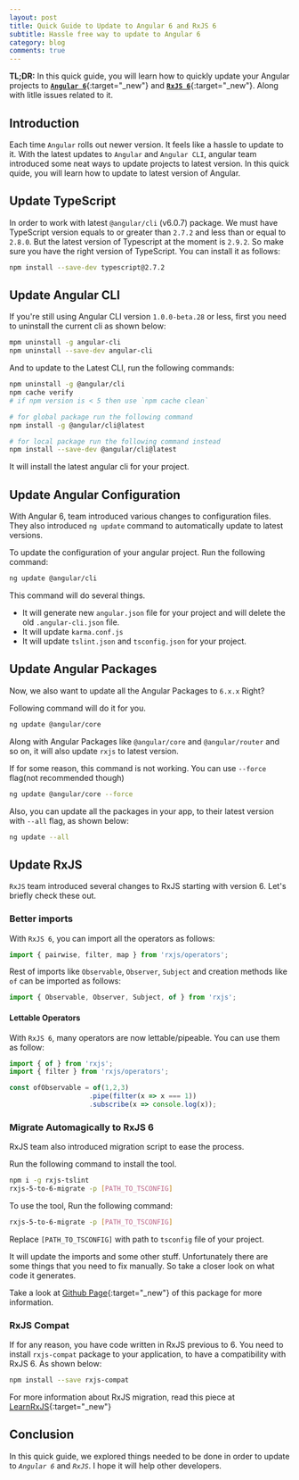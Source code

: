 ```yaml
---
layout: post
title: Quick Guide to Update to Angular 6 and RxJS 6
subtitle: Hassle free way to update to Angular 6
category: blog
comments: true
---
```


**TL;DR:** In this quick guide, you will learn how to quickly update your Angular projects to [**`Angular 6`**](https://github.com/angular/angular){:target="_new"} and [**`RxJS 6`**](https://github.com/ReactiveX/rxjs){:target="_new"}. Along with litlle issues related to it.

## Introduction
Each time `Angular` rolls out newer version. It feels like a hassle to update to it. With the latest updates to `Angular` and `Angular CLI`, angular team introduced some neat ways to update projects to latest version. In this quick quide, you will learn how to update to latest version of Angular.

## Update TypeScript
In order to work with latest `@angular/cli` (v6.0.7) package. We must have TypeScript version equals to or greater than `2.7.2` and less than or equal to `2.8.0`. But the latest version of Typescript at the moment is `2.9.2`. So make sure you have the right version of TypeScript. You can install it as follows:
```bash
npm install --save-dev typescript@2.7.2
```

## Update Angular CLI
If you're still using Angular CLI version `1.0.0-beta.28` or less, first you need to uninstall the current cli as shown below:

```bash
mpm uninstall -g angular-cli
npm uninstall --save-dev angular-cli
```
And to update to the Latest CLI, run the following commands:

```bash
npm uninstall -g @angular/cli
npm cache verify
# if npm version is < 5 then use `npm cache clean`

# for global package run the following command
npm install -g @angular/cli@latest

# for local package run the following command instead
npm install --save-dev @angular/cli@latest
```

It will install the latest angular cli for your project.

## Update Angular Configuration
With Angular 6, team introduced various changes to configuration files. They also introduced `ng update` command to automatically update to latest versions.

To update the configuration of your angular project. Run the following command:
```bash
ng update @angular/cli
```

This command will do several things.
* It will generate new `angular.json` file for your project and will delete the old `.angular-cli.json` file.
* It will update `karma.conf.js`
* It will update `tslint.json` and `tsconfig.json` for your project.

## Update Angular Packages
Now, we also want to update all the Angular Packages to `6.x.x` Right? 

Following command will do it for you.
```bash
ng update @angular/core
```
Along with Angular Packages like `@angular/core` and `@angular/router` and so on, it will also update `rxjs` to latest version.

If for some reason, this command is not working. You can use `--force` flag(not recommended though)
```bash
ng update @angular/core --force
```

Also, you can update all the packages in your app, to their latest version with `--all` flag, as shown below:
```bash
ng update --all
```

## Update RxJS
`RxJS` team introduced several changes to RxJS starting with version 6. Let's briefly check these out.

### Better imports
With `RxJS 6`, you can import all the operators as follows:
```js
import { pairwise, filter, map } from 'rxjs/operators';
```

Rest of imports like `Observable`, `Observer`, `Subject` and creation methods like `of` can be imported as follows:
```js
import { Observable, Observer, Subject, of } from 'rxjs';
```

#### Lettable Operators
With `RxJS 6`, many operators are now lettable/pipeable. You can use them as follow:
```js
import { of } from 'rxjs';
import { filter } from 'rxjs/operators';

const ofObservable = of(1,2,3)
                    .pipe(filter(x => x === 1))
                    .subscribe(x => console.log(x));
```

### Migrate Automagically to RxJS 6
RxJS team also introduced migration script to ease the process.

Run the following command to install the tool.
```bash
npm i -g rxjs-tslint
rxjs-5-to-6-migrate -p [PATH_TO_TSCONFIG]
```

To use the tool, Run the following command:
```bash
rxjs-5-to-6-migrate -p [PATH_TO_TSCONFIG]
```

Replace `[PATH_TO_TSCONFIG]` with path to `tsconfig` file of your project.

It will update the imports and some other stuff. Unfortunately there are some things that you need to fix manually. So take a closer look on what code it generates.

Take a look at [Github Page](https://github.com/ReactiveX/rxjs-tslint){:target="_new"} of this package for more information.

### RxJS Compat
If for any reason, you have code written in RxJS  previous to 6. You need to install `rxjs-compat` package to your application, to have a compatibility with RxJS 6. As shown below:
```bash
npm install --save rxjs-compat
```

For more information about RxJS migration, read this piece at [LearnRxJS](https://www.learnrxjs.io/concepts/rxjs5-6.html){:target="_new"} 

## Conclusion
In this quick guide, we explored things needed to be done in order to update to *`Angular 6`* and *`RxJS`*. I hope it will help other developers.